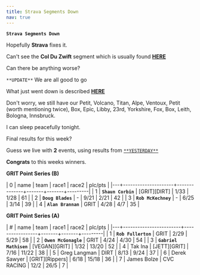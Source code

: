 ```yaml
---
title: Strava Segments Down
nav: true
---
```


**`Strava Segments Down`**

Hopefully **Strava** fixes it.

Can't see the **Col Du Zwift** segment which is usually found [**HERE**](https://www.strava.com/segments/11594001?filter=overall)

Can there be anything worse?

`**UPDATE**` We are all good to go

What just went down is described [**HERE**](https://zwiftinsider.com/verified-zwift-strava-segments/)

Don't worry, we still have our Petit, Volcano, Titan, Alpe, Ventoux, Petit (worth mentioning twice),
Box, Epic, Libby, 23rd, Yorkshire, Fox, Box, Leith, Bologna, Innsbruck.

I can sleep peacefully tonight.

Final results for this week?

Guess we live with **2** events, using results from [`**YESTERDAY**`](../../../2021/01/28/Thursday-throw-down.html)

**Congrats** to this weeks winners.

**GRIT Point Series (B)**

| 0 | name                | team         | race1 | race2 | plc/pts |
|---+---------------------+--------------+-------+-------+---------|
| 1 | **`Shaun Corbin`**  | [GRIT][DIRT] | 1/33  | 1/28  |      61 |
| 2 | **`Doug Blades`**   | -            | 9/21  | 2/21  |      42 |
| 3 | **`Rob McKechney`** | -            | 6/25  | 3/14  |      39 |
| 4 | **`Alan Brannan`**  | GRIT         | 4/28  | 4/7   |      35 |

**GRIT Point Series (A)**

| # | name                   | team            | race1 | race2 | plc/pts |
|---+------------------------+-----------------+-------+-------+---------|
| 1 | **`Rob Fullerton`**    | GRIT            | 2/29  | 5/29  |      58 |
| 2 | **`Owen McGonagle`**   | GRIT            | 4/24  | 4/30  |      54 |
| 3 | **`Gabriel Mathisen`** | [VEGAN][GRIT]   | 1/32  | 13/20 |      52 |
| 4 | Tak Ina                | [JETT][GRIT]    | 7/16  | 11/22 |      38 |
| 5 | Greg Langman           | DIRT            | 8/13  | 9/24  |      37 |
| 6 | Derek Sawyer           | [GRIT][Rippers] | 6/18  | 15/18 |      36 |
| 7 | James Bolze            | CVC RACING      | 12/2  | 26/5  |       7 |



